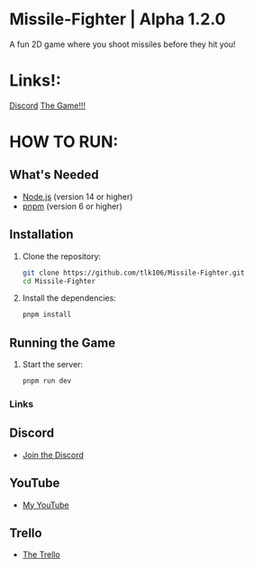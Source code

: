 # Missile-Fighter | Alpha 1.2.0
A fun 2D game where you shoot missiles before they hit you!

# Links!:

[Discord](https://discord.com/invite/RksCGBnwyQ)
[The Game!!!](https://tlk106.github.io/Missile-Fighter/)

# HOW TO RUN:

## What's Needed
- [Node.js](https://nodejs.org/) (version 14 or higher)
- [pnpm](https://pnpm.io/) (version 6 or higher)

## Installation
1. Clone the repository:
    ```sh
    git clone https://github.com/tlk106/Missile-Fighter.git
    cd Missile-Fighter
    ```

2. Install the dependencies:
    ```sh
    pnpm install
    ```

## Running the Game
1. Start the server:
    ```sh
    pnpm run dev
    ```

### Links

## Discord
- [Join the Discord](https://discord.gg/RksCGBnwyQ)

## YouTube
- [My YouTube](https://www.youtube.com/@T.L.K.1.0.6)

## Trello
- [The Trello](https://trello.com/b/vC0wLhtf/missile-fighter)